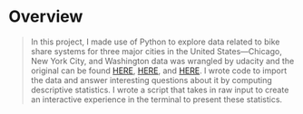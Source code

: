# Overview
>In this project, I made use of Python to explore data related to bike share systems for three major cities in the United States—Chicago, New York City, and Washington data was wrangled by udacity and the original can be found [HERE](https://www.divvybikes.com/system-data), [HERE](https://www.citibikenyc.com/system-data), and [HERE](https://www.capitalbikeshare.com/system-data).
>I wrote code to import the data and answer interesting questions about it by computing descriptive statistics. 
>I wrote a script that takes in raw input to create an interactive experience in the terminal to present these statistics.
